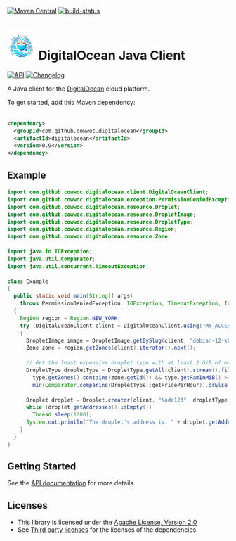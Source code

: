 [![Maven Central](https://maven-badges.herokuapp.com/maven-central/com.github.cowwoc.digitalocean/digitalocean/badge.svg)](https://search.maven.org/search?q=g:com.github.cowwoc.digitalocean)
[![build-status](../../workflows/Build/badge.svg)](../../actions?query=workflow%3Abuild)

# <img src="docs/logo.svg" width=64 height=64 alt="logo"> DigitalOcean Java Client

[![API](https://img.shields.io/badge/api_docs-5B45D5.svg)](https://cowwoc.github.io/digitalocean/0.9/)
[![Changelog](https://img.shields.io/badge/changelog-A345D5.svg)](docs/changelog.md)

A Java client for the [DigitalOcean](https://www.digitalocean.com/) cloud platform.

To get started, add this Maven dependency:

```xml

<dependency>
  <groupId>com.github.cowwoc.digitalocean</groupId>
  <artifactId>digitalocean</artifactId>
  <version>0.9</version>
</dependency>
```

## Example

```java
import com.github.cowwoc.digitalocean.client.DigitalOceanClient;
import com.github.cowwoc.digitalocean.exception.PermissionDeniedException;
import com.github.cowwoc.digitalocean.resource.Droplet;
import com.github.cowwoc.digitalocean.resource.DropletImage;
import com.github.cowwoc.digitalocean.resource.DropletType;
import com.github.cowwoc.digitalocean.resource.Region;
import com.github.cowwoc.digitalocean.resource.Zone;

import java.io.IOException;
import java.util.Comparator;
import java.util.concurrent.TimeoutException;

class Example
{
  public static void main(String[] args)
    throws PermissionDeniedException, IOException, TimeoutException, InterruptedException
  {
    Region region = Region.NEW_YORK;
    try (DigitalOceanClient client = DigitalOceanClient.using("MY_ACCESS_TOKEN"))
    {
      DropletImage image = DropletImage.getBySlug(client, "debian-12-x64");
      Zone zone = region.getZones(client).iterator().next();
      
      // Get the least expensive droplet type with at least 2 GiB of memory
      DropletType dropletType = DropletType.getAll(client).stream().filter(type ->
        type.getZones().contains(zone.getId()) && type.getRamInMiB() >= 2 * 1024).
        min(Comparator.comparing(DropletType::getPricePerHour)).orElseThrow();
      
      Droplet droplet = Droplet.creator(client, "Node123", dropletType.getId(), image).create();
      while (droplet.getAddresses().isEmpty())
        Thread.sleep(1000);
      System.out.println("The droplet's address is: " + droplet.getAddresses().iterator().next());
    }
  }
}
```

## Getting Started

See the [API documentation](https://cowwoc.github.io/digitalocean/0.9/) for more details.

## Licenses

* This library is licensed under the [Apache License, Version 2.0](LICENSE)
* See [Third party licenses](LICENSE-3RD-PARTY.md) for the licenses of the dependencies